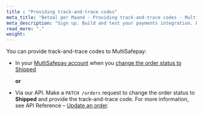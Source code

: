 ```yaml
---
title : "Providing track-and-trace codes"
meta_title: "Betaal per Maand - Providing track-and-trace codes - MultiSafepay Docs"
meta_description: "Sign up. Build and test your payments integration. Explore our products and services. Use our API Reference, SDKs, and wrappers. Get support."
read_more: "."
weight: 
---
```


You can provide track-and-trace codes to MultiSafepay:

- In your [MultiSafepay account](https://merchant.multisafepay.com) when you [change the order status to Shipped](/payments/methods/billing-suite/betaalpermaand/faq/changing-order-status-to-shipped/)  

  **or**  

- Via our API. Make a `PATCH /orders` request to change the order status to **Shipped** and provide the track-and-trace code. For more information, see API Reference – [Update an order](https://docs.multisafepay.com/api/#update-an-order).